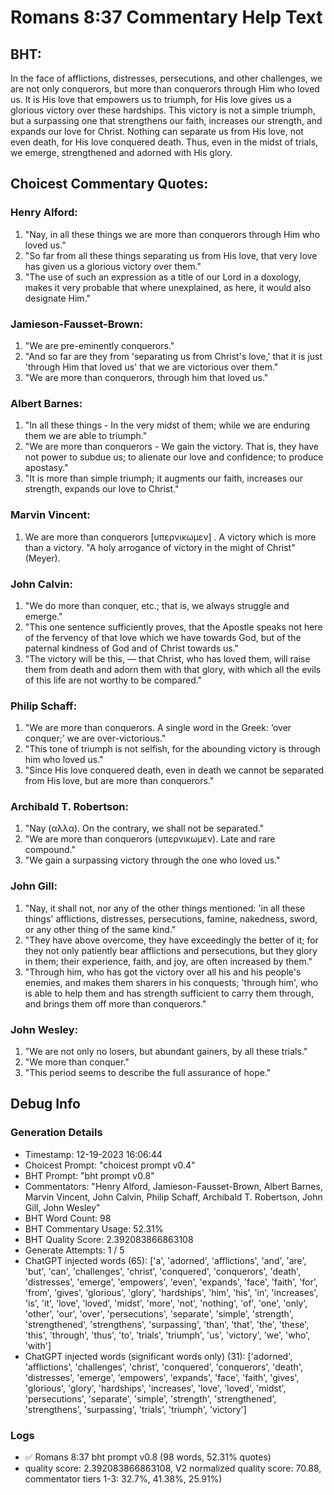# Romans 8:37 Commentary Help Text

## BHT:
In the face of afflictions, distresses, persecutions, and other challenges, we are not only conquerors, but more than conquerors through Him who loved us. It is His love that empowers us to triumph, for His love gives us a glorious victory over these hardships. This victory is not a simple triumph, but a surpassing one that strengthens our faith, increases our strength, and expands our love for Christ. Nothing can separate us from His love, not even death, for His love conquered death. Thus, even in the midst of trials, we emerge, strengthened and adorned with His glory.

## Choicest Commentary Quotes:
### Henry Alford:
1. "Nay, in all these things we are more than conquerors through Him who loved us."
2. "So far from all these things separating us from His love, that very love has given us a glorious victory over them."
3. "The use of such an expression as a title of our Lord in a doxology, makes it very probable that where unexplained, as here, it would also designate Him."

### Jamieson-Fausset-Brown:
1. "We are pre-eminently conquerors."
2. "And so far are they from 'separating us from Christ's love,' that it is just 'through Him that loved us' that we are victorious over them."
3. "We are more than conquerors, through him that loved us."

### Albert Barnes:
1. "In all these things - In the very midst of them; while we are enduring them we are able to triumph."
2. "We are more than conquerors - We gain the victory. That is, they have not power to subdue us; to alienate our love and confidence; to produce apostasy."
3. "It is more than simple triumph; it augments our faith, increases our strength, expands our love to Christ."

### Marvin Vincent:
1. We are more than conquerors [υπερνικωμεν] . A victory which is more than a victory. "A holy arrogance of victory in the might of Christ" (Meyer).


### John Calvin:
1. "We do more than conquer, etc.; that is, we always struggle and emerge."
2. "This one sentence sufficiently proves, that the Apostle speaks not here of the fervency of that love which we have towards God, but of the paternal kindness of God and of Christ towards us."
3. "The victory will be this, — that Christ, who has loved them, will raise them from death and adorn them with that glory, with which all the evils of this life are not worthy to be compared."

### Philip Schaff:
1. "We are more than conquerors. A single word in the Greek: ‘over conquer;’ we are over-victorious."
2. "This tone of triumph is not selfish, for the abounding victory is through him who loved us."
3. "Since His love conquered death, even in death we cannot be separated from His love, but are more than conquerors."

### Archibald T. Robertson:
1. "Nay (αλλα). On the contrary, we shall not be separated."
2. "We are more than conquerors (υπερνικωμεν). Late and rare compound."
3. "We gain a surpassing victory through the one who loved us."

### John Gill:
1. "Nay, it shall not, nor any of the other things mentioned: 'in all these things' afflictions, distresses, persecutions, famine, nakedness, sword, or any other thing of the same kind."
2. "They have above overcome, they have exceedingly the better of it; for they not only patiently bear afflictions and persecutions, but they glory in them; their experience, faith, and joy, are often increased by them."
3. "Through him, who has got the victory over all his and his people's enemies, and makes them sharers in his conquests; 'through him', who is able to help them and has strength sufficient to carry them through, and brings them off more than conquerors."

### John Wesley:
1. "We are not only no losers, but abundant gainers, by all these trials."
2. "We more than conquer."
3. "This period seems to describe the full assurance of hope."


## Debug Info
### Generation Details
- Timestamp: 12-19-2023 16:06:44
- Choicest Prompt: "choicest prompt v0.4"
- BHT Prompt: "bht prompt v0.8"
- Commentators: "Henry Alford, Jamieson-Fausset-Brown, Albert Barnes, Marvin Vincent, John Calvin, Philip Schaff, Archibald T. Robertson, John Gill, John Wesley"
- BHT Word Count: 98
- BHT Commentary Usage: 52.31%
- BHT Quality Score: 2.392083866863108
- Generate Attempts: 1 / 5
- ChatGPT injected words (65):
	['a', 'adorned', 'afflictions', 'and', 'are', 'but', 'can', 'challenges', 'christ', 'conquered', 'conquerors', 'death', 'distresses', 'emerge', 'empowers', 'even', 'expands', 'face', 'faith', 'for', 'from', 'gives', 'glorious', 'glory', 'hardships', 'him', 'his', 'in', 'increases', 'is', 'it', 'love', 'loved', 'midst', 'more', 'not', 'nothing', 'of', 'one', 'only', 'other', 'our', 'over', 'persecutions', 'separate', 'simple', 'strength', 'strengthened', 'strengthens', 'surpassing', 'than', 'that', 'the', 'these', 'this', 'through', 'thus', 'to', 'trials', 'triumph', 'us', 'victory', 'we', 'who', 'with']
- ChatGPT injected words (significant words only) (31):
	['adorned', 'afflictions', 'challenges', 'christ', 'conquered', 'conquerors', 'death', 'distresses', 'emerge', 'empowers', 'expands', 'face', 'faith', 'gives', 'glorious', 'glory', 'hardships', 'increases', 'love', 'loved', 'midst', 'persecutions', 'separate', 'simple', 'strength', 'strengthened', 'strengthens', 'surpassing', 'trials', 'triumph', 'victory']

### Logs
- ✅ Romans 8:37 bht prompt v0.8 (98 words, 52.31% quotes)
- quality score: 2.392083866863108, V2 normalized quality score: 70.88, commentator tiers 1-3: 32.7%, 41.38%, 25.91%)